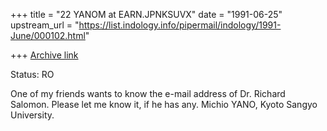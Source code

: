 +++
title = "22 YANOM at EARN.JPNKSUVX"
date = "1991-06-25"
upstream_url = "https://list.indology.info/pipermail/indology/1991-June/000102.html"

+++
[Archive link](https://list.indology.info/pipermail/indology/1991-June/000102.html)

Status: RO

One of my friends wants to know the e-mail address of
Dr. Richard Salomon.   Please let me know it, if he has any.
  Michio YANO, Kyoto Sangyo University.





